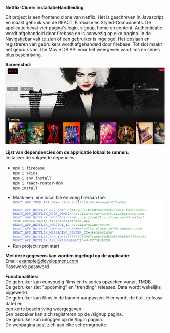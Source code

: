 **Netflix-Clone: InstallatieHandleiding**

Dit project is een frontend clone van netflix. Het is geschreven in Javascript en maakt gebruik van de REACT, Firebase en Styled-Components. 
De applicatie bevat vier pagina's login, signup, home en content. Authenticatie wordt afgehandeld door firebase en is aanwezig op elke pagina.
In de Navigatiebar valt te zien of een gebruiker is ingelogd.
Het opslaan en registreren van gebruikers wordt afgehandeld door firebase.
Tot slot maakt het gebruik van The Movie DB API voor het weergeven van films en series plus beschrijving.

**Screenshot:**
![img.png](img.png)

**Lijst van dependencies om de applicatie lokaal te runnen:**\
Installeer de volgende depencies:
+     npm i firebase
      npm i axios
      npm i env install
      npm i react-router-dom
      npm install
+  Maak een .env.local file en voeg hieraan toe:
![img_1.png](img_1.png)
+  Run project: npm start

**Met deze gegevens kan worden ingelogd op de applicatie:**\
    Email:      example@development.com\
    Password:   password

**Functionalities:**\
De gebruiker kan eenvoudig films en tv series opzoeken vanuit TMDB.\
De gebruiker ziet "upcoming" en "trending" releases. Data wordt wekelijks bijgewerkt.\
De gebruiker kan films in de banner aanpassen. Hier wordt de titel, (release date) en\
een korte beschrijving weergegeven.\
Een bezoeker kan zich registreren op de /signup pagina.\
De gebruiker kan inloggen op de /login pagina.\
De webpagina past zich aan elke schermgrootte.



